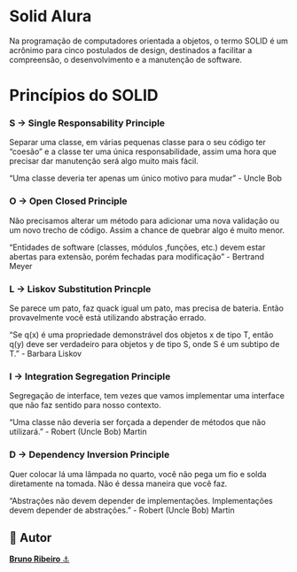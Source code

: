 ﻿# Solid Alura
Na programação de computadores orientada a objetos, o termo SOLID é um acrônimo para cinco postulados de design, destinados a facilitar a compreensão, o desenvolvimento e a manutenção de software.

# Princípios do SOLID

### S → Single Responsability Principle

Separar uma classe, em várias pequenas classe para o seu código ter “coesão” e a classe ter uma única responsabilidade, assim uma hora que precisar dar manutenção será algo muito mais fácil.

“Uma classe deveria ter apenas um único motivo para mudar” - Uncle Bob

### O → Open Closed Principle

Não precisamos alterar um método para adicionar uma nova validação ou um novo trecho de código. Assim a chance de quebrar algo é muito menor.

“Entidades de software (classes, módulos ,funções, etc.) devem estar abertas para extensão, porém fechadas para modificação” - Bertrand Meyer

### L → Liskov Substitution Princple

Se parece um pato, faz quack igual um pato, mas precisa de bateria. Então provavelmente você está utilizando abstração errado.

“Se q(x) é uma propriedade demonstrável dos objetos x de tipo T, então q(y) deve ser verdadeiro para objetos y de tipo S, onde S é um subtipo de T.” - Barbara Liskov

### I → Integration Segregation Principle

Segregação de interface, tem vezes que vamos implementar uma interface que não faz sentido para nosso contexto.

“Uma classe não deveria ser forçada a depender de métodos que não utilizará.” - Robert (Uncle Bob) Martin

### D → Dependency Inversion Principle

Quer colocar lá uma lâmpada no quarto, você não pega um fio e solda diretamente na tomada. Não é dessa maneira que você faz.

“Abstrações não devem depender de implementações. Implementações devem depender de abstrações.” - Robert (Uncle Bob) Martin

<h2>🧐 Autor</h2>
<a href="https://github.com/brdoliveira" title="Github"><b>Bruno Ribeiro</b> ⚓</a>
